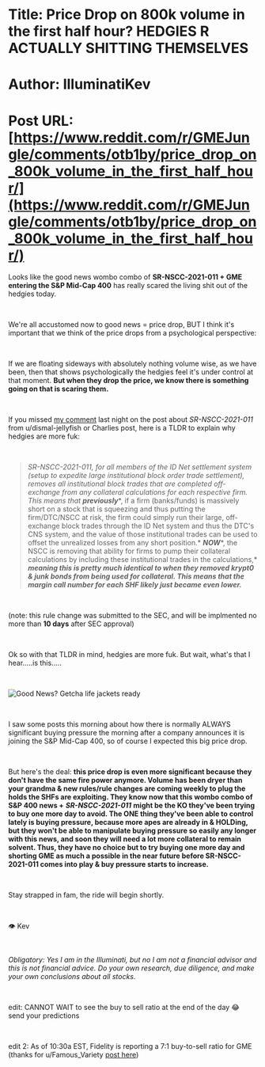 # Title: Price Drop on 800k volume in the first half hour? HEDGIES R ACTUALLY SHITTING THEMSELVES
# Author: IlluminatiKev
# Post URL: [https://www.reddit.com/r/GMEJungle/comments/otb1by/price_drop_on_800k_volume_in_the_first_half_hour/](https://www.reddit.com/r/GMEJungle/comments/otb1by/price_drop_on_800k_volume_in_the_first_half_hour/)


Looks like the good news wombo combo of **SR-NSCC-2021-011 + GME entering the S&P Mid-Cap 400** has really scared the living shit out of the hedgies today.

&#x200B;

We're all accustomed now to good news = price drop, BUT I think it's important that we think of the price drops from a psychological perspective:

&#x200B;

If we are floating sideways with absolutely nothing volume wise, as we have been, then that shows psychologically the hedgies feel it's under control at that moment. **But when they drop the price, we know there is something going on that is scaring them.**

&#x200B;

If you missed [my comment](https://www.reddit.com/r/Superstonk/comments/osqksh/rule_alert_nscc_proposed_rule_change_filing_to/h6qj8wg?utm_source=share&utm_medium=web2x&context=3) last night on the post about *SR-NSCC-2021-011* from u/dismal-jellyfish or Charlies post, here is a TLDR to explain why hedgies are more fuk:

&#x200B;

>*SR-NSCC-2021-011, for all members of the ID Net settlement system (setup to expedite large institutional block order trade settlement), removes all institutional block trades that are completed off-exchange from any collateral calculations for each respective firm. This means that* ***previously***\*, if a firm (banks/funds) is massively short on a stock that is squeezing and thus putting the firm/DTC/NSCC at risk, the firm could simply run their large, off-exchange block trades through the ID Net system and thus the DTC's CNS system, and the value of those institutional trades can be used to offset the unrealized losses from any short position.\* ***NOW***\*, the NSCC is removing that ability for firms to pump their collateral calculations by including these institutional trades in the calculations,\* ***meaning this is pretty much identical to when they removed krypt0 & junk bonds from being used for collateral. This means that the margin call number for each SHF likely just became even lower.***

&#x200B;

(note: this rule change was submitted to the SEC, and will be implmented no more than **10 days** after SEC approval)

&#x200B;

Ok so with that TLDR in mind, hedgies are more fuk. But wait, what's that I hear.....is this.....

&#x200B;

![Good News? Getcha life jackets ready](https://preview.redd.it/xpp8e3nkryd71.png?width=906&format=png&auto=webp&s=582fe6e4b66ad16433b0341e56d1994c84ec7a3a)

&#x200B;

I saw some posts this morning about how there is normally ALWAYS significant buying pressure the morning after a company announces it is joining the S&P Mid-Cap 400, so of course I expected this big price drop.

&#x200B;

But here's the deal: **this price drop is even more significant because they don't have the same fire power anymore. Volume has been dryer than your grandma & new rules/rule changes are coming weekly to plug the holds the SHFs are exploiting. They know now that this wombo combo of S&P 400 news +** ***SR-NSCC-2021-011*** **might be the KO they've been trying to buy one more day to avoid. The ONE thing they've been able to control lately is buying pressure, because more apes are already in & HOLDing, but they won't be able to manipulate buying pressure so easily any longer with this news, and soon they will need a lot more collateral to remain solvent. Thus, they have no choice but to try buying one more day and shorting GME as much a possible in the near future before SR-NSCC-2021-011 comes into play & buy pressure starts to increase.**

&#x200B;

Stay strapped in fam, the ride will begin shortly.

&#x200B;

👁 Kev

&#x200B;

*Obligatory: Yes I am in the  Illuminati, but no I am not a financial advisor and this is not  financial advice. Do your own research, due diligence, and make your own  conclusions about all stocks.*

&#x200B;

edit: CANNOT WAIT to see the buy to sell ratio at the end of the day 😂 send your predictions

&#x200B;

edit 2: As of 10:30a EST, Fidelity is reporting a 7:1 buy-to-sell ratio for GME (thanks for u/Famous_Variety [post here](https://www.reddit.com/r/Superstonk/comments/otaxoc/look_at_that_ratio_fuck_you_hedgies/))